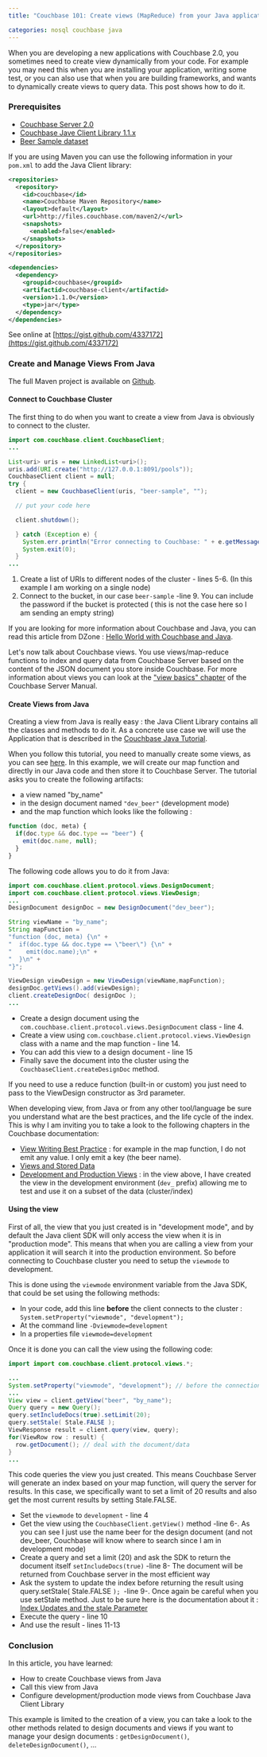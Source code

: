 ```yaml
---
title: "Couchbase 101: Create views (MapReduce) from your Java application"

categories: nosql couchbase java
---
```

When you are developing a new applications with Couchbase 2.0, you sometimes need to create view dynamically from your code. For example you may need this when you are installing your application, writing some test, or you can also use that when you are building frameworks, and wants to dynamically create views to query data. This post shows how to do it.

### Prerequisites

*   [Couchbase Server 2.0](http://www.couchbase.com/download)
*   [Couchbase Jave Client Library 1.1.x](http://www.couchbase.com/develop/java/current)
*   [Beer Sample dataset](http://www.couchbase.com/docs/couchbase-manual-2.0/couchbase-sampledata-beer.html)

If you are using Maven you can use the following information in your `pom.xml` to add the Java Client library:

``` xml
<repositories>
  <repository>
    <id>couchbase</id>
    <name>Couchbase Maven Repository</name>
    <layout>default</layout>
    <url>http://files.couchbase.com/maven2/</url>
    <snapshots>
      <enabled>false</enabled>
    </snapshots>
  </repository>
</repositories>

<dependencies>
  <dependency>
    <groupid>couchbase</groupid>
    <artifactid>couchbase-client</artifactid>
    <version>1.1.0</version>
    <type>jar</type>
  </dependency>
</dependencies>
```


See online at [https://gist.github.com/4337172](https://gist.github.com/4337172)

### Create and Manage Views From Java


The full Maven project is available on [Github](https://github.com/tgrall/couchbase-java-101/tree/master/java-document-design/).

#### Connect to Couchbase Cluster

The first thing to do when you want to create a view from Java is obviously to connect to the cluster.

``` java
import com.couchbase.client.CouchbaseClient;
...

List<uri> uris = new LinkedList<uri>();
uris.add(URI.create("http://127.0.0.1:8091/pools"));
CouchbaseClient client = null;
try {
  client = new CouchbaseClient(uris, "beer-sample", "");

  // put your code here

  client.shutdown();

  } catch (Exception e) {
    System.err.println("Error connecting to Couchbase: " + e.getMessage());
    System.exit(0);
  }
...
```


1.  Create a list of URIs to different nodes of the cluster - lines 5-6. (In this example I am working on a single node)
2.  Connect to the bucket, in our case `beer-sample` -line 9. You can include the password if the bucket is protected ( this is not the case here so I am sending an empty string)

If you are looking for more information about Couchbase and Java, you can read this article from DZone : [Hello World with Couchbase and Java](http://architects.dzone.com/articles/hello-world-couchbase-and-java).

Let's now talk about Couchbase views. You use views/map-reduce functions to index and query data from Couchbase Server based on the content of the JSON document you store inside Couchbase. For more information about views you can look at the ["view basics" chapter](http://www.couchbase.com/docs/couchbase-manual-2.0/couchbase-views-basics.html) of the Couchbase Server Manual.

#### Create Views from Java

Creating a view from Java is really easy : the Java Client Library contains all the classes and methods to do it. As a concrete use case we will use the Application that is described in the [Couchbase Java Tutorial](http://www.couchbase.com/docs/couchbase-sdk-java-1.1/tutorial.html).

When you follow this tutorial, you need to manually create some views, as you can see [here](http://www.couchbase.com/docs/couchbase-sdk-java-1.1/preps-views.html). In this example, we will create our map function and directly in our Java code and then store it to Couchbase Server. The tutorial asks you to create the following artifacts:

* a view named "by_name"
* in the design document named `"dev_beer"` (development mode)
* and the map function which looks like the following :

``` js
function (doc, meta) {
  if(doc.type && doc.type == "beer") {
    emit(doc.name, null);
  }
}
```

The following code allows you to do it from Java:

``` java
import com.couchbase.client.protocol.views.DesignDocument;
import com.couchbase.client.protocol.views.ViewDesign;
...
DesignDocument designDoc = new DesignDocument("dev_beer");

String viewName = "by_name";
String mapFunction =
"function (doc, meta) {\n" +
"  if(doc.type && doc.type == \"beer\") {\n" +
"    emit(doc.name);\n" +
"  }\n" +
"}";

ViewDesign viewDesign = new ViewDesign(viewName,mapFunction);
designDoc.getViews().add(viewDesign);
client.createDesignDoc( designDoc );
...
```

* Create a design document using the `com.couchbase.client.protocol.views.DesignDocument` class - line 4.
* Create a view using `com.couchbase.client.protocol.views.ViewDesign` class with a name and the map function - line 14.
* You can add this view to a design document - line 15
* Finally save the document into the cluster using the `CouchbaseClient.createDesignDoc` method.

If you need to use a reduce function (built-in or custom) you just need to pass to the ViewDesign constructor as 3rd parameter.

When developing view, from Java or from any other tool/language be sure you understand what are the best practices, and the life cycle of the index. This is why I am inviting you to take a look to the following chapters in the Couchbase documentation:


*   [View Writing Best Practice](http://www.couchbase.com/docs/couchbase-manual-2.0/couchbase-views-writing-bestpractice.html) : for example in the map function, I do not emit any value. I only emit a key (the beer name).
*   [Views and Stored Data](http://www.couchbase.com/docs/couchbase-manual-2.0/couchbase-views-datastore.html)
*   [Development and Production Views](http://www.couchbase.com/docs/couchbase-manual-2.0/couchbase-views-types.html) : in the view above, I have created the view in the development environment (`dev_` prefix) allowing me to test and use it on a subset of the data (cluster/index)


#### Using the view

First of all, the view that you just created is in "development mode", and by default the Java client SDK will only access the view when it is in "production mode". This means that when you are calling a view from your application it will search it into the production environment. So before connecting to Couchbase cluster you need to setup the `viewmode` to development.

This is done using the `viewmode` environment variable from the Java SDK, that could be set using the following methods:

* In your code, add this line **before** the client connects to the cluster : `System.setProperty("viewmode", "development");`
* At the command line `-Dviewmode=development`
* In a properties file `viewmode=development`

Once it is done you can call the view using the following code:

``` java
import import com.couchbase.client.protocol.views.*;

...
System.setProperty("viewmode", "development"); // before the connection to Couchbase
...
View view = client.getView("beer", "by_name");
Query query = new Query();
query.setIncludeDocs(true).setLimit(20);
query.setStale( Stale.FALSE );
ViewResponse result = client.query(view, query);
for(ViewRow row : result) {
  row.getDocument(); // deal with the document/data
}
...
```

This code queries the view you just created. This means Couchbase Server will generate an index based on your map function, will query the server for results. In this case, we specifically want to set a limit of 20 results and also get the most current results by setting Stale.FALSE.

* Set the `viewmode` to `development` - line 4
* Get the view using the `CouchbaseClient.getView()` method -line 6-. As you can see I just use the name beer for the design document (and not dev_beer, Couchbase will know where to search since I am in development mode)
* Create a query and set a limit (20) and ask the SDK to return the document itself
`setIncludeDocs(true)` -line 8- The document will be returned from Couchbase server in the most efficient way
* Ask the system to update the index before returning the result using query.setStale( Stale.FALSE `); `-line 9-. Once again be careful when you use setStale method. Just to be sure here is the documentation about it : [Index Updates and the stale Parameter](http://www.couchbase.com/docs/couchbase-manual-2.0/couchbase-views-writing-stale.html)
* Execute the query - line 10
* And use the result - lines 11-13

### Conclusion

In this article, you have learned:

* How to create Couchbase views from Java
* Call this view from Java
* Configure development/production mode views from Couchbase Java Client Library


This example is limited to the creation of a view, you can take a look to the other methods related to design documents and views if you want to manage your design documents : `getDesignDocument()`, `deleteDesignDocument()`, ...
